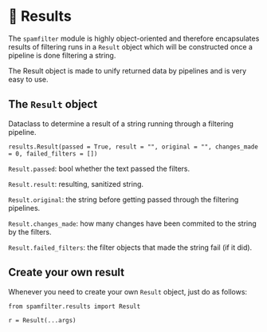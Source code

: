 # 🔎 Results

The `spamfilter` module is highly object-oriented and therefore encapsulates results of filtering runs in a `Result` object which will be constructed once a pipeline is done filtering a string.

The Result object is made to unify returned data by pipelines and is very easy to use.

## The `Result` object

Dataclass to determine a result of a string running through a filtering pipeline.

`results.Result(passed = True, result = "", original = "", changes_made = 0, failed_filters = [])`

`Result.passed`: bool whether the text passed the filters.

`Result.result`: resulting, sanitized string.

`Result.original`: the string before getting passed through the filtering pipelines.

`Result.changes_made`: how many changes have been commited to the string by the filters.

`Result.failed_filters`: the filter objects that made the string fail (if it did).

## Create your own result

Whenever you need to create your own `Result` object, just do as follows:

```
from spamfilter.results import Result

r = Result(...args)
```